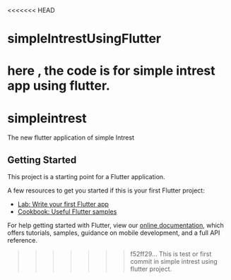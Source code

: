 <<<<<<< HEAD
# simpleIntrestUsingFlutter
here , the code is for simple intrest app using flutter.
=======
# simpleintrest

The new flutter application of simple Intrest 

## Getting Started

This project is a starting point for a Flutter application.

A few resources to get you started if this is your first Flutter project:

- [Lab: Write your first Flutter app](https://flutter.dev/docs/get-started/codelab)
- [Cookbook: Useful Flutter samples](https://flutter.dev/docs/cookbook)

For help getting started with Flutter, view our
[online documentation](https://flutter.dev/docs), which offers tutorials,
samples, guidance on mobile development, and a full API reference.
>>>>>>> f52ff29... This is test or first commit in simple intrest using flutter project.
